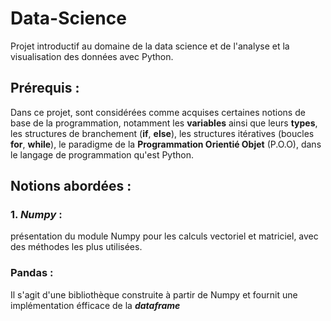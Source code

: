 # Data-Science
Projet introductif au domaine de la data science et de l'analyse et la visualisation des données avec Python. 
## Prérequis : 
Dans ce projet, sont considérées comme acquises certaines notions de base de la programmation, notamment les **variables** ainsi que leurs **types**, les structures de branchement (**if**, **else**), les structures itératives (boucles **for**, **while**), le paradigme de la **Programmation Orientié Objet** (P.O.O), dans le langage de programmation qu'est Python.

## Notions abordées : 
### 1. *Numpy* : 
présentation du module Numpy pour les calculs vectoriel et matriciel, avec des méthodes les plus utilisées.
### Pandas : 
Il s'agit d'une bibliothèque construite à partir de Numpy et fournit une implémentation éfficace de la ***dataframe***